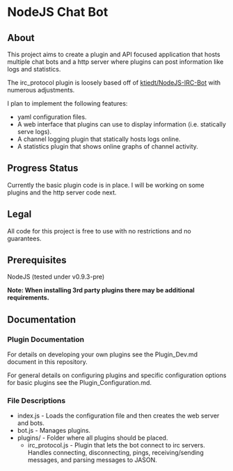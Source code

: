 # NodeJS Chat Bot
## About
This project aims to create a plugin and API focused application that hosts multiple chat bots and a http server where plugins can post information like logs and statistics.

The irc_protocol plugin is loosely based off of [ktiedt/NodeJS-IRC-Bot](https://github.com/ktiedt/NodeJS-IRC-Bot) with numerous adjustments.

I plan to implement the following features: 
* yaml configuration files.
*  A web interface that plugins can use to display information (i.e. statically serve logs).
* A channel logging plugin that statically hosts logs online.
* A statistics plugin that shows online graphs of channel activity.

## Progress Status
Currently the basic plugin code is in place. I will be working on some plugins and the http server code next.

## Legal
All code for this project is free to use with no restrictions and no guarantees.

## Prerequisites

NodeJS (tested under v0.9.3-pre)

__Note: When installing 3rd party plugins there may be additional requirements.__

## Documentation

### Plugin Documentation
For details on developing your own plugins see the Plugin_Dev.md document in this repository.

For general details on configuring plugins and specific configuration options for basic plugins see the Plugin_Configuration.md.

### File Descriptions

* index.js - Loads the configuration file and then creates the web server and bots.
* bot.js - Manages plugins.
* plugins/ - Folder where all plugins should be placed.
    * irc_protocol.js - Plugin that lets the bot connect to irc servers. Handles connecting, disconnecting, pings, receiving/sending messages, and parsing messages to JASON.

